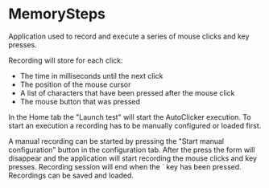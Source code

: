 # MemorySteps

Application used to record and execute a series of mouse clicks and key presses.

Recording will store for each click:
 - The time in milliseconds until the next click
 - The position of the mouse cursor
 - A list of characters that have been pressed after the mouse click
 - The mouse button that was pressed
 
In the Home tab the "Launch test" will start the AutoClicker execution.
To start an execution a recording has to be manually configured or loaded first.

A manual recording can be started by pressing the "Start manual configuration" button in the 
configuration tab. After the press the form will disappear and the application will start
recording the mouse clicks and key presses. Recording session will end when the ` key has
been pressed. Recordings can be saved and loaded.

